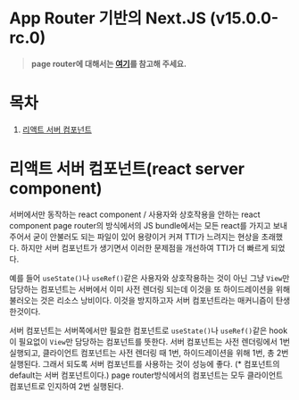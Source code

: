 # App Router 기반의 Next.JS (v15.0.0-rc.0)
> **page router에 대해서는 [여기](https://github.com/ahngh0113/onebite-next-challenge-with-page-router/blob/main/README.md)를 참고해 주세요.**

# 목차
1. [리액트 서버 컴포넌트](#리액트-서버-컴포넌트react-server-component)

# 리액트 서버 컴포넌트(react server component)
서버에서만 동작하는 react component / 사용자와 상호작용을 안하는 react component
page router의 방식에서의 JS bundle에서는 모든 react를 가지고 보내주어서 굳이 안불러도 되는 파일이 있어 용량이거 커져 TTI가 느려지는 현상을 초래했다. 하지만 서버 컴포넌트가 생기면서 이러한 문제점을 개선하여 TTI가 더 빠르게 되었다.

예를 들어 `useState()`나 `useRef()`같은 사용자와 상호작용하는 것이 아닌 그냥 `View`만 담당하는 컴포넌트는 서버에서 이미 사전 렌더링 되는데 이것을 또 하이드레이션을 위해 불러오는 것은 리소스 낭비이다. 이것을 방지하고자 서버 컴포넌트라는 매커니즘이 탄생한것이다.

서버 컴포넌트는 서버쪽에서만 필요한 컴포넌트로 `useState()`나 `useRef()`같은 hook이 필요없이 `View`만 담당하는 컴포넌트를 뜻한다. 
서버 컴포넌트는 사전 렌더링에서 1번 실행되고, 클라이언트 컴포넌트는 사전 렌더링 때 1번, 하이드레이션을 위해 1번, 총 2번 실행된다. 그래서 되도록 서버 컴포넌트를 사용하는 것이 성능에 좋다.
(* 컴포넌트의 default는 서버 컴포넌트이다.)
page router방식에서의 컴포넌트는 모두 클라이언트 컴포넌트로 인지하여 2번 실행된다.